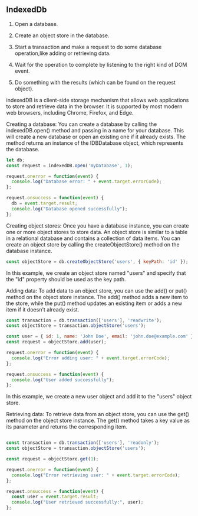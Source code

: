 ## IndexedDb
1. Open a database.
2. Create an object store in the database.
3. Start a transaction and make a request to do some database       operation,like adding or retrieving data.

4. Wait for the operation to complete by listening to the right kind of DOM event.

5. Do something with the results (which can be found on the request object).

indexedDB is a client-side storage mechanism that allows web applications to store and retrieve data in the browser. It is supported by most modern web browsers, including Chrome, Firefox, and Edge.

Creating a database: You can create a database by calling the indexedDB.open() method and passing in a name for your database. This will create a new database or open an existing one if it already exists. The method returns an instance of the IDBDatabase object, which represents the database.
```js
let db;
const request = indexedDB.open('myDatabase', 1);

request.onerror = function(event) {
  console.log("Database error: " + event.target.errorCode);
};

request.onsuccess = function(event) {
  db = event.target.result;
  console.log("Database opened successfully");
};
```

Creating object stores: Once you have a database instance, you can create one or more object stores to store data. An object store is similar to a table in a relational database and contains a collection of data items. You can create an object store by calling the createObjectStore() method on the database instance.

```js
const objectStore = db.createObjectStore('users', { keyPath: 'id' });

```

In this example, we create an object store named "users" and specify that the "id" property should be used as the key path.

Adding data: To add data to an object store, you can use the add() or put() method on the object store instance. The add() method adds a new item to the store, while the put() method updates an existing item or adds a new item if it doesn't already exist.
```js
const transaction = db.transaction(['users'], 'readwrite');
const objectStore = transaction.objectStore('users');

const user = { id: 1, name: 'John Doe', email: 'john.doe@example.com' };
const request = objectStore.add(user);

request.onerror = function(event) {
  console.log("Error adding user: " + event.target.errorCode);
};

request.onsuccess = function(event) {
  console.log("User added successfully");
};

```
In this example, we create a new user object and add it to the "users" object store.

Retrieving data: To retrieve data from an object store, you can use the get() method on the object store instance. The get() method takes a key value as its parameter and returns the corresponding item.
```js

const transaction = db.transaction(['users'], 'readonly');
const objectStore = transaction.objectStore('users');

const request = objectStore.get(1);

request.onerror = function(event) {
  console.log("Error retrieving user: " + event.target.errorCode);
};

request.onsuccess = function(event) {
  const user = event.target.result;
  console.log("User retrieved successfully:", user);
};

```